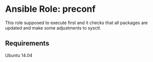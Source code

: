 # Ansible Role: preconf

This role supposed to execute first and it checks that all packages are updated and make some adjustments to sysctl.

## Requirements

Ubuntu 14.04
